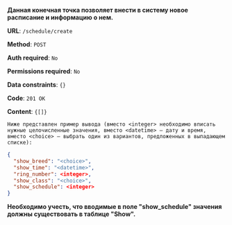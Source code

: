 **Данная конечная точка позволяет внести в систему новое расписание и информацию о нем.**

**URL**: `/schedule/create`

**Method**: `POST`

**Auth required**: `No`

**Permissions required**: `No`

**Data constraints**: `{}`

**Code**: `201 OK`

**Content**: `{[]}`

`Ниже представлен пример вывода (вместо <integer> необходимо вписать нужные целочисленные значения, вместо <datetime> — дату и время, вместо <choice> — выбрать один из вариантов, предложенных в выпадающем списке):`

``` json
{
  "show_breed": "<choice>",
  "show_time": "<datetime>",
  "ring_number": <integer>,
  "show_class": "<choice>",
  "show_schedule": <integer>
}
```

**Необходимо учесть, что вводимые в поле "show_schedule" значения должны существовать в таблице "Show".** 